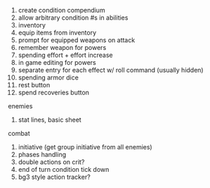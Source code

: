 1. create condition compendium
2. allow arbitrary condition #s in abilities
3. inventory
4. equip items from inventory
5. prompt for equipped weapons on attack
6. remember weapon for powers
7. spending effort + effort increase
8. in game editing for powers
9. separate entry for each effect w/ roll command (usually hidden)
10. spending armor dice 
11. rest button
12. spend recoveries button

enemies
1. stat lines, basic sheet

combat
1. initiative (get group initiative from all enemies)
2. phases handling
3. double actions on crit?
4. end of turn condition tick down
5. bg3 style action tracker?
